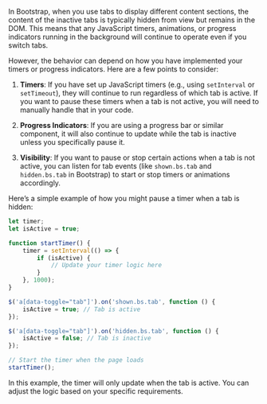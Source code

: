 In Bootstrap, when you use tabs to display different content sections, the content of the inactive tabs is typically hidden from view but remains in the DOM. This means that any JavaScript timers, animations, or progress indicators running in the background will continue to operate even if you switch tabs. 

However, the behavior can depend on how you have implemented your timers or progress indicators. Here are a few points to consider:

1. **Timers**: If you have set up JavaScript timers (e.g., using `setInterval` or `setTimeout`), they will continue to run regardless of which tab is active. If you want to pause these timers when a tab is not active, you will need to manually handle that in your code.

2. **Progress Indicators**: If you are using a progress bar or similar component, it will also continue to update while the tab is inactive unless you specifically pause it.

3. **Visibility**: If you want to pause or stop certain actions when a tab is not active, you can listen for tab events (like `shown.bs.tab` and `hidden.bs.tab` in Bootstrap) to start or stop timers or animations accordingly.

Here’s a simple example of how you might pause a timer when a tab is hidden:

```javascript
let timer;
let isActive = true;

function startTimer() {
    timer = setInterval(() => {
        if (isActive) {
            // Update your timer logic here
        }
    }, 1000);
}

$('a[data-toggle="tab"]').on('shown.bs.tab', function () {
    isActive = true; // Tab is active
});

$('a[data-toggle="tab"]').on('hidden.bs.tab', function () {
    isActive = false; // Tab is inactive
});

// Start the timer when the page loads
startTimer();
```

In this example, the timer will only update when the tab is active. You can adjust the logic based on your specific requirements.
